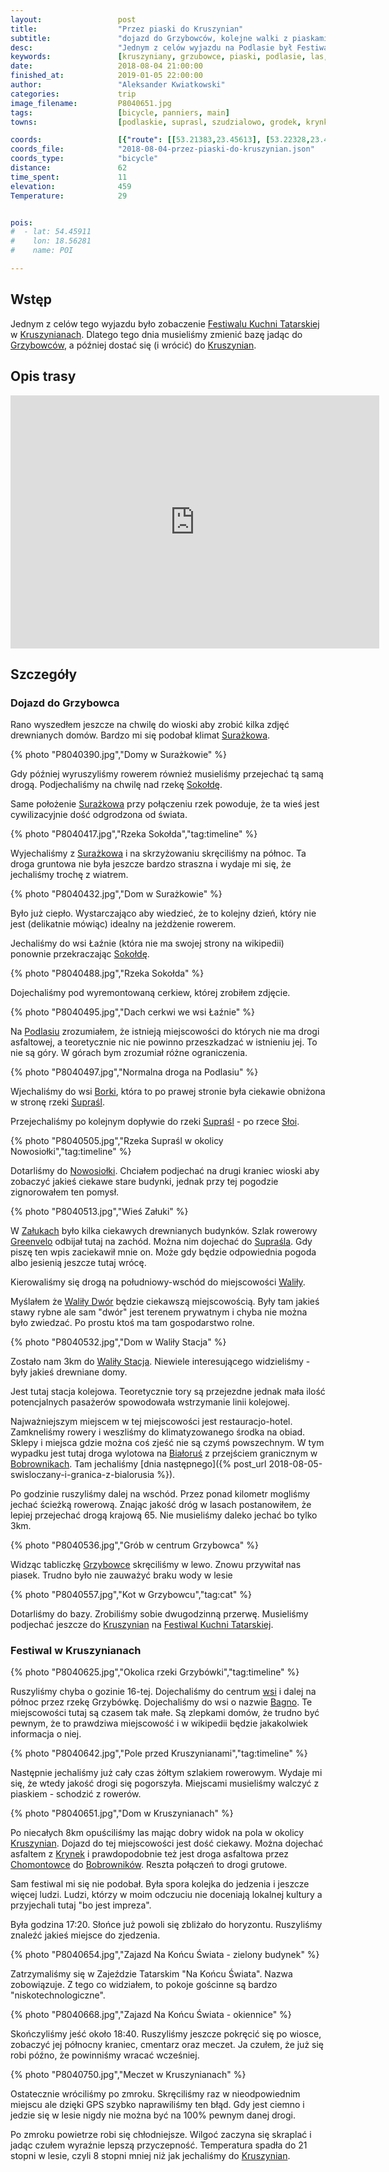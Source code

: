 ```yaml
---
layout:                 post
title:                  "Przez piaski do Kruszynian"
subtitle:               "dojazd do Grzybowców, kolejne walki z piaskami, powrót po zmroku z festiwalu przepełnionego niedzielnymi turystami"
desc:                   "Jednym z celów wyjazdu na Podlasie był Festiwal Kuchni Tatarskiej. Specjalnie dla niego musieliśmy trochę pokombinować z noclegami - mieć dodakowy nocleg w Surażkowie. Tego dnia udało nam się ostatecznie dotrzeć, chociaż myślałem że będzie on wyglądał trochę inaczej."
keywords:               [kruszyniany, grzubowce, piaski, podlasie, las, festiwal, tatarska kuchnia]
date:                   2018-08-04 21:00:00
finished_at:            2019-01-05 22:00:00
author:                 "Aleksander Kwiatkowski"
categories:             trip
image_filename:         P8040651.jpg
tags:                   [bicycle, panniers, main]
towns:                  [podlaskie, suprasl, szudzialowo, grodek, krynki]

coords:                 [{"route": [[53.21383,23.45613], [53.22328,23.45751], [53.22729,23.47742], [53.22020,23.49012], [53.19501,23.50188], [53.19213,23.51999], [53.17505,23.53553], [53.17212,23.52643], [53.15982,23.54419], [53.12842,23.61500], [53.10900,23.63998], [53.11147,23.67852], [53.10957,23.70375], [53.11477,23.71654], [53.11225,23.74006], [53.11508,23.71628], [53.12214,23.72452], [53.12976,23.71028], [53.13687,23.72658], [53.14515,23.77860], [53.16008,23.78684], [53.16862,23.81078], [53.18498,23.81422]], "type": "bicycle"}]
coords_file:            "2018-08-04-przez-piaski-do-kruszynian.json"
coords_type:            "bicycle"
distance:               62
time_spent:             11
elevation:              459
Temperature:            29


pois:
#  - lat: 54.45911
#    lon: 18.56281
#    name: POI

---
```


[festiwal]: http://www.kruszyniany.pl/news6.html

[wiki-surazkowo]: https://pl.wikipedia.org/wiki/Sura%C5%BCkowo
[wiki-sokolda-rzeka]: https://pl.wikipedia.org/wiki/Soko%C5%82da_(rzeka)
[wiki-podlasie]: https://pl.wikipedia.org/wiki/Podlasie
[wiki-borki]: https://pl.wikipedia.org/wiki/Borki_(powiat_bia%C5%82ostocki)
[wiki-suprasl-rzeka]: https://pl.wikipedia.org/wiki/Supra%C5%9Bl_(rzeka)
[wiki-suprasl]: https://pl.wikipedia.org/wiki/Supra%C5%9Bl
[wiki-sloja]: https://pl.wikipedia.org/wiki/S%C5%82oja
[wiki-nowosiolka]: https://pl.wikipedia.org/wiki/Nowosi%C3%B3%C5%82ki_(gmina_Gr%C3%B3dek)
[wiki-zaluki]: https://pl.wikipedia.org/wiki/Za%C5%82uki_(wojew%C3%B3dztwo_podlaskie)
[wiki-greenvelo]: https://pl.wikipedia.org/wiki/Wschodni_Szlak_Rowerowy_Green_Velo
[wiki-walily]: https://pl.wikipedia.org/wiki/Wali%C5%82y
[wiki-walily-dwor]: https://pl.wikipedia.org/wiki/Wali%C5%82y-Dw%C3%B3r
[wiki-walily-stacja]: https://pl.wikipedia.org/wiki/Wali%C5%82y-Stacja
[wiki-bialorus]: https://pl.wikipedia.org/wiki/Bia%C5%82oru%C5%9B
[wiki-bobrowniki]: https://pl.wikipedia.org/wiki/Bobrowniki_(powiat_bia%C5%82ostocki)
[wiki-grzybowce]: https://pl.wikipedia.org/wiki/Grzybowce
[wiki-tykocin]: https://pl.wikipedia.org/wiki/Tykocin
[wiki-grzybowce]: https://pl.wikipedia.org/wiki/Grzybowce
[wiki-bagno]: https://pl.wikipedia.org/wiki/Bagno_(powiat_bia%C5%82ostocki)
[wiki-kruszyniany]: https://pl.wikipedia.org/wiki/Kruszyniany
[wiki-krynki]: https://pl.wikipedia.org/wiki/Krynki
[wiki-chomontowce]: https://pl.wikipedia.org/wiki/Chomontowce

## Wstęp

Jednym z celów tego wyjazdu było zobaczenie [Festiwalu Kuchni Tatarskiej][festiwal]
w [Kruszynianach][wiki-kruszyniany].
Dlatego tego dnia musieliśmy zmienić bazę jadąc do [Grzybowców][wiki-grzybowce],
a później dostać się (i wrócić) do [Kruszynian][wiki-kruszyniany].

## Opis trasy

<iframe height='405' width='590' frameborder='0' allowtransparency='true' scrolling='no' src='https://www.strava.com/activities/1749830654/embed/8706930001d5bf2cc7a8925b92a10f3f6737e5ce'></iframe>

## Szczegóły

### Dojazd do Grzybowca

Rano wyszedłem jeszcze na chwilę do wioski aby zrobić kilka zdjęć drewnianych domów.
Bardzo mi się podobał klimat [Surażkowa][wiki-surazkowo].

{% photo "P8040390.jpg","Domy w Surażkowie" %}

Gdy później wyruszyliśmy rowerem również musieliśmy przejechać tą samą drogą.
Podjechaliśmy na chwilę nad rzekę [Sokołdę][wiki-sokolda-rzeka].

Same położenie [Surażkowa][wiki-surazkowo] przy połączeniu rzek powoduje,
że ta wieś jest cywilizacyjnie dość odgrodzona od świata.

{% photo "P8040417.jpg","Rzeka Sokołda","tag:timeline" %}

Wyjechaliśmy z [Surażkowa][wiki-surazkowo] i na skrzyżowaniu skręciliśmy na
północ. Ta droga gruntowa nie była jeszcze bardzo straszna i wydaje mi się,
że jechaliśmy trochę z wiatrem.

{% photo "P8040432.jpg","Dom w Surażkowie" %}

Było już ciepło. Wystarczająco aby wiedzieć, że to kolejny dzień, który nie jest
(delikatnie mówiąc) idealny na jeżdżenie rowerem.

Jechaliśmy do wsi Łaźnie (która nie ma swojej strony na wikipedii) ponownie przekraczając
[Sokołdę][wiki-sokolda-rzeka].

{% photo "P8040488.jpg","Rzeka Sokołda" %}

Dojechaliśmy pod wyremontowaną cerkiew, której zrobiłem zdjęcie.

{% photo "P8040495.jpg","Dach cerkwi we wsi Łaźnie" %}

Na [Podlasiu][wiki-podlasie] zrozumiałem, że istnieją miejscowości do których
nie ma drogi asfaltowej, a teoretycznie nic nie powinno przeszkadzać w istnieniu jej.
To nie są góry. W górach bym zrozumiał różne ograniczenia.

{% photo "P8040497.jpg","Normalna droga na Podlasiu" %}

Wjechaliśmy do wsi [Borki][wiki-borki], która to po prawej stronie była ciekawie
obniżona w stronę rzeki [Supraśl][wiki-suprasl-rzeka].

Przejechaliśmy po kolejnym dopływie do rzeki [Supraśl][wiki-suprasl] - po
rzece [Słoi][wiki-sloja].

{% photo "P8040505.jpg","Rzeka Supraśl w okolicy Nowosiołki","tag:timeline" %}

Dotarliśmy do [Nowosiołki][wiki-nowosiolka]. Chciałem podjechać na drugi kraniec
wioski aby zobaczyć jakieś ciekawe stare budynki, jednak przy tej pogodzie
zignorowałem ten pomysł.

{% photo "P8040513.jpg","Wieś Załuki" %}

W [Załukach][wiki-zaluki] było kilka ciekawych drewnianych budynków.
Szlak rowerowy [Greenvelo][wiki-greenvelo] odbijał tutaj na zachód.
Można nim dojechać do [Supraśla][wiki-suprasl].
Gdy piszę ten wpis zaciekawił mnie on.
Może gdy będzie odpowiednia pogoda albo jesienią jeszcze tutaj wrócę.

Kierowaliśmy się drogą na południowy-wschód do miejscowości [Waliły][wiki-walily].

Myślałem że [Waliły Dwór][wiki-walily-dwor] będzie ciekawszą miejscowością.
Były tam jakieś stawy rybne ale sam "dwór" jest terenem prywatnym i
chyba nie można było zwiedzać. Po prostu ktoś ma tam gospodarstwo rolne.

{% photo "P8040532.jpg","Dom w Waliły Stacja" %}

Zostało nam 3km do [Waliły Stacja][wiki-walily-stacja]. Niewiele interesującego
widzieliśmy - były jakieś drewniane domy.

Jest tutaj stacja kolejowa. Teoretycznie tory są przejezdne jednak
mała ilość potencjalnych pasażerów spowodowała wstrzymanie
linii kolejowej.

Najważniejszym miejscem w tej miejscowości jest restauracjo-hotel.
Zamkneliśmy rowery i weszliśmy do klimatyzowanego środka na obiad. Sklepy
i miejsca gdzie można coś zjeść nie są czymś powszechnym. W tym wypadku jest
tutaj droga wylotowa na [Białoruś][wiki-bialorus] z przejściem granicznym w
[Bobrownikach][wiki-bobrowniki]. Tam jechaliśmy
[dnia następnego]({% post_url 2018-08-05-swisloczany-i-granica-z-bialorusia %}).

Po godzinie ruszyliśmy dalej na wschód. Przez ponad kilometr mogliśmy jechać
ścieżką rowerową. Znając jakość dróg w lasach postanowiłem, że lepiej
przejechać drogą krajową 65. Nie musieliśmy daleko jechać bo tylko 3km.

{% photo "P8040536.jpg","Grób w centrum Grzybowca" %}

Widząc tabliczkę [Grzybowce][wiki-grzybowce] skręciliśmy w lewo. Znowu
przywitał nas piasek. Trudno było nie zauważyć braku wody w lesie

{% photo "P8040557.jpg","Kot w Grzybowcu","tag:cat" %}

Dotarliśmy do bazy. Zrobiliśmy sobie dwugodzinną przerwę. Musieliśmy
podjechać jeszcze do [Kruszynian][wiki-kruszyniany] na
[Festiwal Kuchni Tatarskiej][festiwal].

### Festiwal w Kruszynianach

{% photo "P8040625.jpg","Okolica rzeki Grzybówki","tag:timeline" %}

Ruszyliśmy chyba o gozinie 16-tej. Dojechaliśmy do centrum [wsi][wiki-grzybowce]
i dalej na północ przez rzekę Grzybówkę. Dojechaliśmy do wsi
o nazwie [Bagno][wiki-bagno]. Te miejscowości tutaj są czasem tak małe.
Są zlepkami domów, że trudno być pewnym, że to prawdziwa miejscowość i
w wikipedii będzie jakakolwiek informacja o niej.

{% photo "P8040642.jpg","Pole przed Kruszynianami","tag:timeline" %}

Następnie jechaliśmy już cały czas żółtym szlakiem rowerowym.
Wydaje mi się, że wtedy jakość drogi się pogorszyła. Miejscami musieliśmy
walczyć z piaskiem - schodzić z rowerów.

{% photo "P8040651.jpg","Dom w Kruszynianach" %}

Po niecałych 8km opuściliśmy las mając dobry widok na pola w okolicy
[Kruszynian][wiki-kruszyniany]. Dojazd do tej miejscowości jest dość ciekawy.
Można dojechać asfaltem z [Krynek][wiki-krynki] i prawdopodobnie też jest droga asfaltowa
przez [Chomontowce][wiki-chomontowce] do [Bobrowników][wiki-bobrowniki].
Reszta połączeń to drogi grutowe.

Sam festiwal mi się nie podobał. Była spora kolejka do jedzenia i jeszcze więcej
ludzi. Ludzi, którzy w moim odczuciu nie doceniają lokalnej kultury a przyjechali
tutaj "bo jest impreza".

Była godzina 17:20. Słońce już powoli się zbliżało do horyzontu.
Ruszyliśmy znaleźć jakieś miejsce do zjedzenia.

{% photo "P8040654.jpg","Zajazd Na Końcu Świata - zielony budynek" %}

Zatrzymaliśmy się w Zajeździe Tatarskim "Na Końcu Świata". Nazwa zobowiązuje.
Z tego co widziałem, to pokoje gościnne są bardzo "niskotechnologiczne".

{% photo "P8040668.jpg","Zajazd Na Końcu Świata - okiennice" %}

Skończyliśmy jeść około 18:40. Ruszyliśmy jeszcze pokręcić się po wiosce,
zobaczyć jej północny kraniec, cmentarz oraz meczet. Ja czułem, że już się robi
późno, że powinniśmy wracać wcześniej.

{% photo "P8040750.jpg","Meczet w Kruszynianach" %}

Ostatecznie wróciliśmy po zmroku. Skręciliśmy raz w nieodpowiednim miejscu
ale dzięki GPS szybko naprawiliśmy ten błąd. Gdy jest ciemno i jedzie się w lesie
nigdy nie można być na 100% pewnym danej drogi.

Po zmroku powietrze robi się chłodniejsze. Wilgoć zaczyna się skraplać i jadąc
czułem wyraźnie lepszą przyczepność. Temperatura spadła do 21 stopni w lesie,
czyli 8 stopni mniej niż jak jechaliśmy do [Kruszynian][wiki-kruszyniany].

